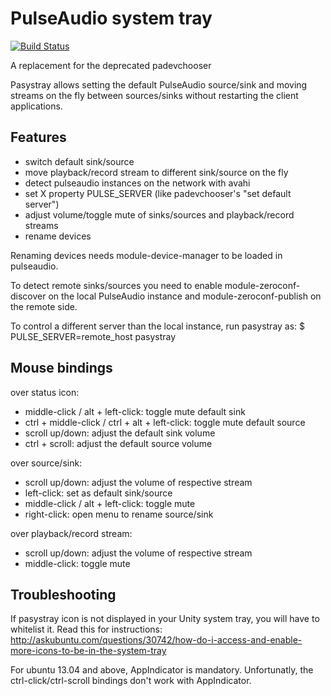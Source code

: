 PulseAudio system tray
======================
[![Build Status](https://travis-ci.org/christophgysin/pasystray.png?branch=master)](https://travis-ci.org/christophgysin/pasystray)

A replacement for the deprecated padevchooser

Pasystray allows setting the default PulseAudio source/sink and moving
streams on the fly between sources/sinks without restarting the client
applications.

Features
--------

* switch default sink/source
* move playback/record stream to different sink/source on the fly
* detect pulseaudio instances on the network with avahi
* set X property PULSE_SERVER (like padevchooser's "set default server")
* adjust volume/toggle mute of sinks/sources and playback/record streams
* rename devices

Renaming devices needs module-device-manager to be loaded in pulseaudio.

To detect remote sinks/sources you need to enable module-zeroconf-discover on
the local PulseAudio instance and module-zeroconf-publish on the remote side.

To control a different server than the local instance, run pasystray as:
  $ PULSE_SERVER=remote_host pasystray

Mouse bindings
--------------

over status icon:
* middle-click / alt + left-click: toggle mute default sink
* ctrl + middle-click / ctrl + alt + left-click: toggle mute default source
* scroll up/down: adjust the default sink volume
* ctrl + scroll: adjust the default source volume

over source/sink:
* scroll up/down: adjust the volume of respective stream
* left-click: set as default sink/source
* middle-click / alt + left-click: toggle mute
* right-click: open menu to rename source/sink

over playback/record stream:
* scroll up/down: adjust the volume of respective stream
* middle-click: toggle mute

Troubleshooting
---------------

If pasystray icon is not displayed in your Unity system tray, you will have
to whitelist it. Read this for instructions:
http://askubuntu.com/questions/30742/how-do-i-access-and-enable-more-icons-to-be-in-the-system-tray

For ubuntu 13.04 and above, AppIndicator is mandatory. Unfortunatly, the
ctrl-click/ctrl-scroll bindings don't work with AppIndicator.

